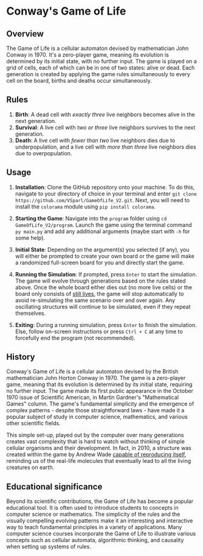 
# Conway's Game of Life

## Overview
The Game of Life is a cellular automaton devised by mathematician John Conway in 1970. It's a zero-player game, meaning its evolution is determined by its initial state, with no further input. The game is played on a grid of cells, each of which can be in one of two states: alive or dead. Each generation is created by applying the game rules simultaneously to every cell on the board, births and deaths occur simultaneously.

## Rules
1. **Birth**: A dead cell with *exactly three* live neighbors becomes alive in the next generation.
2. **Survival**: A live cell with *two or three* live neighbors survives to the next generation.
3. **Death**: A live cell with *fewer than two* live neighbors dies due to underpopulation, and a live cell with *more than three* live neighbors dies due to overpopulation.

## Usage
1. **Installation**: Clone the GitHub repository onto your machine. To do this, navigate to your directory of choice in your terminal and enter `git clone https://github.com/VSparl/GameOfLife_V2.git`. Next, you will need to install the `colorama` module using `pip install colorama`.

2. **Starting the Game**: Navigate into the `program` folder using `cd GameOfLife_V2/program`. Launch the game using the terminal command `py main.py` and add any additional arguments (maybe start with `-h` for some help).

3. **Initial State**: Depending on the argument(s) you selected (if any), you will either be prompted to create your own board or the game will make a randomized full-screen board for you and directly start the game.

4. **Running the Simulation**: If prompted, press `Enter` to start the simulation. The game will evolve through generations based on the rules stated above. Once the whole board either dies out (no more live cells) or the board only consists of  [still lives](https://en.wikipedia.org/wiki/Still_life_%28cellular_automaton%29), the game will stop automatically to avoid re-simulating the same scenario over and over again. Any oscillating structures will continue to be simulated, even if they repeat themselves.

5. **Exiting**: During a running simulation, press `Enter` to finish the simulation. Else, follow on-screen instructions or press `Ctrl + C` at any time to forcefully end the program (not recommended).

## History
Conway's Game of Life is a cellular automaton devised by the British mathematician John Horton Conway in 1970. The game is a zero-player game, meaning that its evolution is determined by its initial state, requiring no further input. The game made its first public appearance in the October 1970 issue of Scientific American, in Martin Gardner's "Mathematical Games" column. The game's fundamental simplicity and the emergence of complex patterns - despite those straightforward laws - have made it a popular subject of study in computer science, mathematics, and various other scientific fields.

This simple set-up, played out by the computer over many generations creates vast complexity that is hard to watch without thinking of simple cellular organisms and their development. In fact, in 2010, a structure was created within the game by Andrew Wade [capable of reproducing itself](https://www.newscientist.com/article/mg20627653-800-first-replicating-creature-spawned-in-life-simulator/), reminding us of the real-life molecules that eventually lead to all the living creatures on earth.

## Educational significance
Beyond its scientific contributions, the Game of Life has become a popular educational tool. It is often used to introduce students to concepts in computer science or mathematics. The simplicity of the rules and the visually compelling evolving patterns make it an interesting and interactive way to teach fundamental principles in a variety of applications. Many computer science courses incorporate the Game of Life to illustrate various concepts such as cellular automata, algorithmic thinking, and causality when setting up systems of rules.
